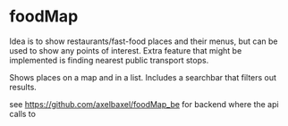 # foodMap #

Idea is to show restaurants/fast-food places and their menus, but can be used to show any points of interest. Extra feature that might be implemented is finding nearest public transport stops.


Shows places on a map and in a list. Includes a searchbar that filters out results.

see https://github.com/axelbaxel/foodMap_be for backend where the api calls to